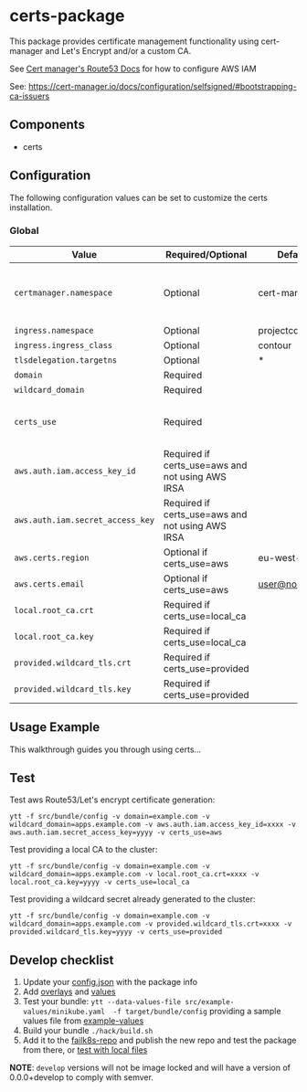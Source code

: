 # certs-package

This package provides certificate management functionality using cert-manager and Let's Encrypt and/or a custom CA.

See [Cert manager's Route53 Docs](https://docs.cert-manager.io/en/release-0.11/tasks/issuers/setup-acme/dns01/route53.html) for how to configure AWS IAM

See: https://cert-manager.io/docs/configuration/selfsigned/#bootstrapping-ca-issuers

## Components

* certs

## Configuration

The following configuration values can be set to customize the certs installation.

### Global

| Value | Required/Optional | Default |Description |
|-------|-------------------|---------|-------------|
| `certmanager.namespace` | Optional | cert-manager | The namespace in which to deploy certs. |
| `ingress.namespace` | Optional | projectcontour | |
| `ingress.ingress_class` | Optional | contour | |
| `tlsdelegation.targetns` | Optional | * | |
| `domain` | Required | <EMPTY> | |
| `wildcard_domain` | Required | <EMPTY> | |
| `certs_use` | Required | <EMPTY> | Values: aws, local_ca, provided |
| `aws.auth.iam.access_key_id` | Required if certs_use=aws and not using AWS IRSA | <EMPTY> | |
| `aws.auth.iam.secret_access_key` | Required if certs_use=aws and not using AWS IRSA | <EMPTY> | |
| `aws.certs.region` | Optional if certs_use=aws | eu-west-1 | |
| `aws.certs.email` | Optional if certs_use=aws | user@none.com ||
| `local.root_ca.crt` | Required if certs_use=local_ca | <EMPTY> ||
| `local.root_ca.key` | Required if certs_use=local_ca | <EMPTY> ||
| `provided.wildcard_tls.crt` | Required if certs_use=provided | <EMPTY> ||
| `provided.wildcard_tls.key` | Required if certs_use=provided | <EMPTY> ||

## Usage Example

This walkthrough guides you through using certs...

## Test

Test aws Route53/Let's encrypt certificate generation:
```
ytt -f src/bundle/config -v domain=example.com -v wildcard_domain=apps.example.com -v aws.auth.iam.access_key_id=xxxx -v aws.auth.iam.secret_access_key=yyyy -v certs_use=aws
```

Test providing a local CA to the cluster:
```
ytt -f src/bundle/config -v domain=example.com -v wildcard_domain=apps.example.com -v local.root_ca.crt=xxxx -v local.root_ca.key=yyyy -v certs_use=local_ca
```


Test providing a wildcard secret already generated to the cluster:
```
ytt -f src/bundle/config -v domain=example.com -v wildcard_domain=apps.example.com -v provided.wildcard_tls.crt=xxxx -v provided.wildcard_tls.key=yyyy -v certs_use=provided
```

## Develop checklist

1. Update your [config.json](./config.json) with the package info
2. Add [overlays](./src/bundle/config/overlays/) and [values](./src/bundle/config/values.yaml)
3. Test your bundle: `ytt --data-values-file src/example-values/minikube.yaml  -f target/bundle/config` providing a sample values file from [example-values](./src/examples-values/)
4. Build your bundle `./hack/build.sh`
5. Add it to the [failk8s-repo](https://github.com/failk8s-packages/failk8s-repo) and publish the new repo and test the package from there, or [test with local files](./target/test)

**NOTE**: `develop` versions will not be image locked and will have a version of 0.0.0+develop to comply with semver.